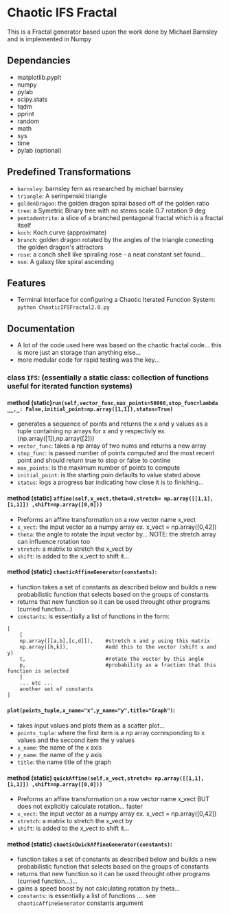 # Chaotic IFS Fractal
This is a Fractal generator based upon the work done by Michael Barnsley
and is implemented in Numpy

## Dependancies 
+ matplotlib.pyplt
+ numpy
+ pylab
+ scipy.stats
+ tqdm
+ pprint
+ random
+ math
+ sys
+ time
+ pylab (optional)

## Predefined Transformations
+ ```barnsley```: barnsley fern as researched by michael barnsley
+ ```triangle```: A serinpenski triangle
+ ```goldenDragon```: the golden dragon spiral based off of the golden ratio
+ ```tree```: a Symetric Binary tree with no stems scale 0.7 rotation 9 deg
+ ```pentadentrite```: a slice of a branched pentagonal fractal which is a fractal itself
+ ```koch```: Koch curve (approximate)
+ ```branch```: golden dragon rotated by the angles of the triangle conecting the golden dragon's attractors
+ ```rose```: a conch shell like spiraling rose - a neat constant set found...
+ ```nsn```: A galaxy like spiral ascending

## Features
+ Terminal Interface for configuring a Chaotic Iterated Function System: ```python ChaoticIFSFractal2.0.py```

## Documentation
- A lot of the code used here was based on the chaotic fractal code... this is more just an storage than anything else...
- more modular code for rapid testing was the key...
### class ```IFS```: (essentially a static class: collection of functions useful for iterated function systems)
#### method (static)```run(self,vector_func,max_points=50000,stop_func=lambda __,_: False,initial_point=np.array([1,1]),status=True)```
- generates a sequence of points and returns the x and y values as a tuple containing np arrays for x and y respectivly ex. (np.array([1]),np.array([2]))
- ```vector_func```: takes a np array of two nums and returns a new array 
- ```stop_func```: is passed number of points computed and the most recent point and should return true to stop or false to contine
- ```max_points```: is the maximum number of points to compute
- ```initial_point```: is the starting poin defaults to value stated above
- ```status```: logs a progress bar indicating how close it is to finishing...
#### method (static) ```affine(self,x_vect,theta=0,stretch= np.array([[1,1],[1,1]]) ,shift=np.array([0,0]))```
- Preforms an affine transformation on a row vector name x_vect
- ```x_vect```: the input vector as a numpy array ex. x_vect = np.array([0,42])
- ```theta```: the angle to rotate the input vector by... NOTE: the stretch array can influence rotation too
- ```stretch```: a matrix to stretch the x_vect by
- ```shift```: is added to the x_vect to shift it...
#### method (static) ```chaoticAffineGenerator(constants)```:
- function takes a set of constants as described below and builds a new probabilistic function that selects based on the groups of constants
- returns that new function so it can be used throught other programs (curried function...)
- ```constants```: is essentially a list of functions in the form: 
```
[
    [
    np.array([[a,b],[c,d]]),    #stretch x and y using this matrix
    np.array([h,k]),            #add this to the vector (shift x and y)
    t,                          #rotate the vector by this angle
    p,                          #probability as a fraction that this function is selected
    ]
    ... etc ...
    another set of constants
]
```
#### ```plot(points_tuple,x_name="x",y_name="y",title="Graph")```:
- takes input values and plots them as a scatter plot...
- ```points_tuple```: where the first item is a np array corresponding to x values and the seccond item the y values 
- ```x_name```: the name of the x axis
- ```y_name```: the name of the y axis
- ```title```: the name title of the graph
#### method (static) ```quickAffine(self,x_vect,stretch= np.array([[1,1],[1,1]]) ,shift=np.array([0,0]))```
- Preforms an affine transformation on a row vector name x_vect BUT does not explicitly calculate rotation... faster
- ```x_vect```: the input vector as a numpy array ex. x_vect = np.array([0,42])
- ```stretch```: a matrix to stretch the x_vect by
- ```shift```: is added to the x_vect to shift it...
#### method (static) ```chaoticQuickAffineGenerator(constants)```:
- function takes a set of constants as described below and builds a new probabilistic function that selects based on the groups of constants
- returns that new function so it can be used throught other programs (curried function...)...
- gains a speed boost by not calculating rotation by theta...
- ```constants```: is essentially a list of functions .... see ```chaoticAffineGenerator``` constants argument